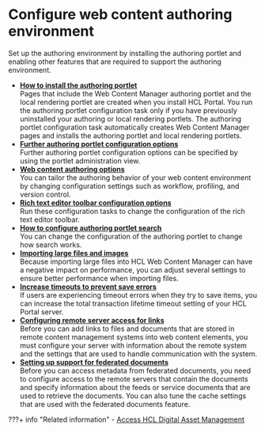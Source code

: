 # Configure web content authoring environment

Set up the authoring environment by installing the authoring portlet and enabling other features that are required to support the authoring environment.


-   **[How to install the authoring portlet](wcm_install_configtasks_authoringportlet.md)**  
Pages that include the Web Content Manager authoring portlet and the local rendering portlet are created when you install HCL Portal. You run the authoring portlet configuration task only if you have previously uninstalled your authoring or local rendering portlets. The authoring portlet configuration task automatically creates Web Content Manager pages and installs the authoring portlet and local rendering portlets.
-   **[Further authoring portlet configuration options](wcm_config_authoringportlet_manual.md)**  
Further authoring portlet configuration options can be specified by using the portlet administration view.
-   **[Web content authoring options](wcm_config_prop_authoring.md)**  
You can tailor the authoring behavior of your web content environment by changing configuration settings such as workflow, profiling, and version control.
-   **[Rich text editor toolbar configuration options](wcm_config_ephox_custom.md)**  
Run these configuration tasks to change the configuration of the rich text editor toolbar.
-   **[How to configure authoring portlet search](wcm_config_advanced_search.md)**  
You can change the configuration of the authoring portlet to change how search works.
-   **[Importing large files and images](wcm_config_importbuffer.md)**  
Because importing large files into HCL Web Content Manager can have a negative impact on performance, you can adjust several settings to ensure better performance when importing files.
-   **[Increase timeouts to prevent save errors](wcm_config_time-outs.md)**  
If users are experiencing timeout errors when they try to save items, you can increase the total transaction lifetime timeout setting of your HCL Portal server.
-   **[Configuring remote server access for links](wcm_config_ecm_whitelist.md)**  
Before you can add links to files and documents that are stored in remote content management systems into web content elements, you must configure your server with information about the remote system and the settings that are used to handle communication with the system.
-   **[Setting up support for federated documents](../cfg_webcontent_auth_env/fed_docs_setup/index.md)**  
Before you can access metadata from federated documents, you need to configure access to the remote servers that contain the documents and specify information about the feeds or service documents that are used to retrieve the documents. You can also tune the cache settings that are used with the federated documents feature.


???+ info "Related information"
    - [Access HCL Digital Asset Management](../../digital_assets/usage/access_digital_asset_mgmt.md)

